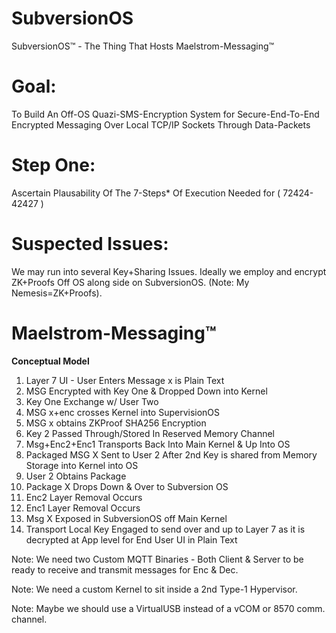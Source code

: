 # SubversionOS
SubversionOS™ - The Thing That Hosts Maelstrom-Messaging™

# Goal:
To Build An Off-OS Quazi-SMS-Encryption System for Secure-End-To-End Encrypted Messaging Over Local TCP/IP Sockets Through Data-Packets

# Step One:
Ascertain Plausability Of The 7-Steps* Of Execution Needed for ( 72424-42427 )

# Suspected Issues:
We may run into several Key+Sharing Issues. Ideally we employ and encrypt ZK+Proofs Off OS along side on SubversionOS. (Note: My Nemesis=ZK+Proofs).

# Maelstrom-Messaging™
**Conceptual Model**
1. Layer 7 UI - User Enters Message x is Plain Text
2. MSG Encrypted with Key One & Dropped Down into Kernel
3. Key One Exchange w/ User Two
4. MSG x+enc crosses Kernel into SupervisionOS
5. MSG x obtains ZKProof SHA256 Encryption
6. Key 2 Passed Through/Stored In Reserved Memory Channel
7. Msg+Enc2+Enc1 Transports Back Into Main Kernel & Up Into OS
8. Packaged MSG X Sent to User 2 After 2nd Key is shared from Memory Storage into Kernel into OS
9. User 2 Obtains Package
10. Package X Drops Down & Over to Subversion OS
11. Enc2 Layer Removal Occurs
12. Enc1 Layer Removal Occurs
13. Msg X Exposed in SubversionOS off Main Kernel
14. Transport Local Key Engaged to send over and up to Layer 7 as it is decrypted at App level for End User UI in Plain Text

Note: We need two Custom MQTT Binaries - Both Client & Server to be ready to receive and transmit messages for Enc & Dec.

Note: We need a custom Kernel to sit inside a 2nd Type-1 Hypervisor.

Note: Maybe we should use a VirtualUSB instead of a vCOM or 8570 comm. channel.
